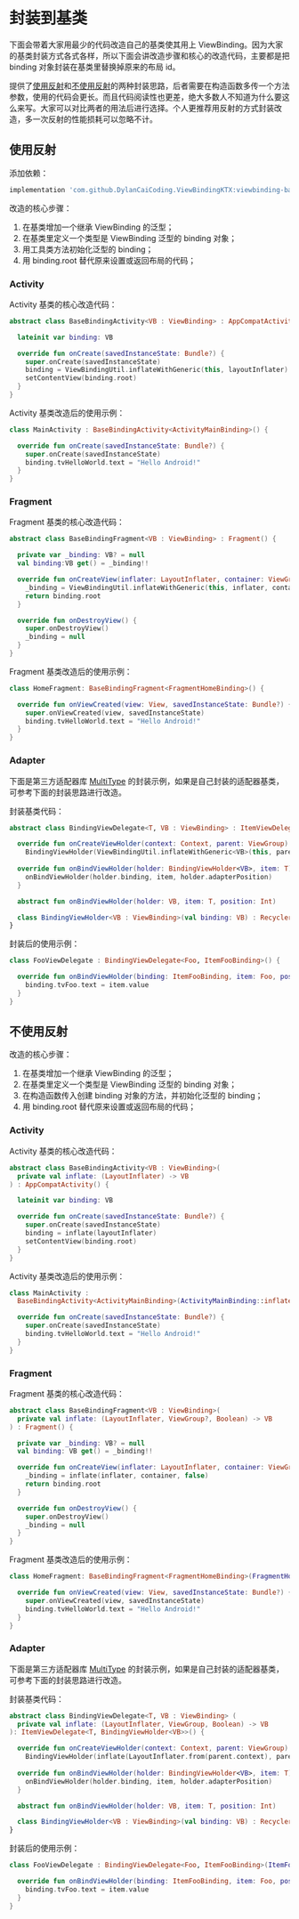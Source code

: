 # 封装到基类

下面会带着大家用最少的代码改造自己的基类使其用上 ViewBinding。因为大家的基类封装方式各式各样，所以下面会讲改造步骤和核心的改造代码，主要都是把 binding 对象封装在基类里替换掉原来的布局 id。

提供了[使用反射](/kotlin/baseclass?id=使用反射)和[不使用反射](/kotlin/baseclass?id=不使用反射)的两种封装思路，后者需要在构造函数多传一个方法参数，使用的代码会更长。而且代码阅读性也更差，绝大多数人不知道为什么要这么来写。大家可以对比两者的用法后进行选择。个人更推荐用反射的方式封装改造，多一次反射的性能损耗可以忽略不计。

## 使用反射

添加依赖：

```gradle
implementation 'com.github.DylanCaiCoding.ViewBindingKTX:viewbinding-base:2.0.2'
```

改造的核心步骤：

1. 在基类增加一个继承 ViewBinding 的泛型；
2. 在基类里定义一个类型是 ViewBinding 泛型的 binding 对象；
3. 用工具类方法初始化泛型的 binding；
4. 用 binding.root 替代原来设置或返回布局的代码；

### Activity

Activity 基类的核心改造代码：

```kotlin
abstract class BaseBindingActivity<VB : ViewBinding> : AppCompatActivity() {

  lateinit var binding: VB

  override fun onCreate(savedInstanceState: Bundle?) {
    super.onCreate(savedInstanceState)
    binding = ViewBindingUtil.inflateWithGeneric(this, layoutInflater)
    setContentView(binding.root)
  }
}
```

Activity 基类改造后的使用示例：

```kotlin
class MainActivity : BaseBindingActivity<ActivityMainBinding>() {

  override fun onCreate(savedInstanceState: Bundle?) {
    super.onCreate(savedInstanceState)
    binding.tvHelloWorld.text = "Hello Android!"
  }
}
```

### Fragment

Fragment 基类的核心改造代码：

```kotlin
abstract class BaseBindingFragment<VB : ViewBinding> : Fragment() {

  private var _binding: VB? = null
  val binding:VB get() = _binding!!

  override fun onCreateView(inflater: LayoutInflater, container: ViewGroup?, savedInstanceState: Bundle?): View {
    _binding = ViewBindingUtil.inflateWithGeneric(this, inflater, container, false)
    return binding.root
  }

  override fun onDestroyView() {
    super.onDestroyView()
    _binding = null
  }
}
```

Fragment 基类改造后的使用示例：

```kotlin
class HomeFragment: BaseBindingFragment<FragmentHomeBinding>() {

  override fun onViewCreated(view: View, savedInstanceState: Bundle?) {
    super.onViewCreated(view, savedInstanceState)
    binding.tvHelloWorld.text = "Hello Android!"
  }
}
```

### Adapter

下面是第三方适配器库 [MultiType](https://github.com/drakeet/MultiType) 的封装示例，如果是自己封装的适配器基类，可参考下面的封装思路进行改造。

封装基类代码：

```kotlin
abstract class BindingViewDelegate<T, VB : ViewBinding> : ItemViewDelegate<T, BindingViewHolder<VB>>() {

  override fun onCreateViewHolder(context: Context, parent: ViewGroup) =
    BindingViewHolder(ViewBindingUtil.inflateWithGeneric<VB>(this, parent))
  
  override fun onBindViewHolder(holder: BindingViewHolder<VB>, item: T) {
    onBindViewHolder(holder.binding, item, holder.adapterPosition)
  }

  abstract fun onBindViewHolder(holder: VB, item: T, position: Int)

  class BindingViewHolder<VB : ViewBinding>(val binding: VB) : RecyclerView.ViewHolder(binding.root)
}
```

封装后的使用示例：

```kotlin
class FooViewDelegate : BindingViewDelegate<Foo, ItemFooBinding>() {

  override fun onBindViewHolder(binding: ItemFooBinding, item: Foo, position: Int) {
    binding.tvFoo.text = item.value
  }
}
```

## 不使用反射


改造的核心步骤：

1. 在基类增加一个继承 ViewBinding 的泛型；
2. 在基类里定义一个类型是 ViewBinding 泛型的 binding 对象；
3. 在构造函数传入创建 binding 对象的方法，并初始化泛型的 binding；
4. 用 binding.root 替代原来设置或返回布局的代码；

### Activity

Activity 基类的核心改造代码：

```kotlin
abstract class BaseBindingActivity<VB : ViewBinding>(
  private val inflate: (LayoutInflater) -> VB
) : AppCompatActivity() {

  lateinit var binding: VB

  override fun onCreate(savedInstanceState: Bundle?) {
    super.onCreate(savedInstanceState)
    binding = inflate(layoutInflater)
    setContentView(binding.root)
  }
}
```

Activity 基类改造后的使用示例：

```kotlin
class MainActivity : 
  BaseBindingActivity<ActivityMainBinding>(ActivityMainBinding::inflate) {

  override fun onCreate(savedInstanceState: Bundle?) {
    super.onCreate(savedInstanceState)
    binding.tvHelloWorld.text = "Hello Android!"
  }
}
```

### Fragment

Fragment 基类的核心改造代码：

```kotlin
abstract class BaseBindingFragment<VB : ViewBinding>(
  private val inflate: (LayoutInflater, ViewGroup?, Boolean) -> VB
) : Fragment() {

  private var _binding: VB? = null
  val binding: VB get() = _binding!!

  override fun onCreateView(inflater: LayoutInflater, container: ViewGroup?, savedInstanceState: Bundle?): View {
    _binding = inflate(inflater, container, false)
    return binding.root
  }

  override fun onDestroyView() {
    super.onDestroyView()
    _binding = null
  }
}
```

Fragment 基类改造后的使用示例：

```kotlin
class HomeFragment: BaseBindingFragment<FragmentHomeBinding>(FragmentHomeBinding::inflate) {

  override fun onViewCreated(view: View, savedInstanceState: Bundle?) {
    super.onViewCreated(view, savedInstanceState)
    binding.tvHelloWorld.text = "Hello Android!"
  }
}
```

### Adapter

下面是第三方适配器库 [MultiType](https://github.com/drakeet/MultiType) 的封装示例，如果是自己封装的适配器基类，可参考下面的封装思路进行改造。

封装基类代码：

```kotlin
abstract class BindingViewDelegate<T, VB : ViewBinding> (
  private val inflate: (LayoutInflater, ViewGroup, Boolean) -> VB
): ItemViewDelegate<T, BindingViewHolder<VB>>() {

  override fun onCreateViewHolder(context: Context, parent: ViewGroup) : BindingViewHolder<VB> =
    BindingViewHolder(inflate(LayoutInflater.from(parent.context), parent, false))
    
  override fun onBindViewHolder(holder: BindingViewHolder<VB>, item: T) {
    onBindViewHolder(holder.binding, item, holder.adapterPosition)
  }

  abstract fun onBindViewHolder(holder: VB, item: T, position: Int)

  class BindingViewHolder<VB : ViewBinding>(val binding: VB) : RecyclerView.ViewHolder(binding.root)
}
```

封装后的使用示例：

```kotlin
class FooViewDelegate : BindingViewDelegate<Foo, ItemFooBinding>(ItemFooBinding::inflate) {

  override fun onBindViewHolder(binding: ItemFooBinding, item: Foo, position: Int) {
    binding.tvFoo.text = item.value
  }
}
```
